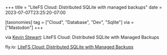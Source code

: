 +++
title = "LiteFS Cloud: Distributed SQLite with managed backups"
date = 2023-07-07T23:25:20-07:00

[taxonomies]
tag = ["Cloud", "Database", "Dev", "Sqlite"]
via = ["Mastodon"]
+++

via [Kevin Stewart](https://hachyderm.io/@kstewart/110676670838340070): LiteFS Cloud: Distributed SQLite with Managed Backups

<!-- more -->

fly.io: [LiteFS Cloud: Distributed SQLite with Managed Backups](https://fly.io/blog/litefs-cloud/)
